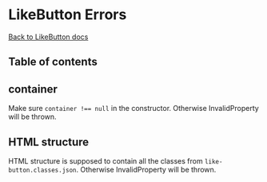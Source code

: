 # LikeButton Errors
[Back to LikeButton docs](like-button.md)

## Table of contents

## container
Make sure `container !== null` in the constructor. Otherwise InvalidProperty will be thrown.

## HTML structure
HTML structure is supposed to contain all the classes from `like-button.classes.json`. Otherwise InvalidProperty will be thrown.
